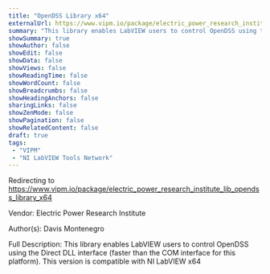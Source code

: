 ```yaml
---
title: "OpenDSS Library x64"
externalUrl: https://www.vipm.io/package/electric_power_research_institute_lib_opendss_library_x64
summary: "This library enables LabVIEW users to control OpenDSS using the Direct DLL interface (faster than the COM interface for this platform)."
showSummary: true
showAuthor: false
showEdit: false
showData: false
showViews: false
showReadingTime: false
showWordCount: false
showBreadcrumbs: false
showHeadingAnchors: false
sharingLinks: false
showZenMode: false
showPagination: false
showRelatedContent: false
draft: true
tags:
 - "VIPM"
 - "NI LabVIEW Tools Network"
---
```


Redirecting to https://www.vipm.io/package/electric_power_research_institute_lib_opendss_library_x64

Vendor: Electric Power Research Institute

Author(s): Davis Montenegro
 
Full Description:
This library enables LabVIEW users to control OpenDSS using the Direct DLL interface (faster than the COM interface for this platform). This version is compatible with NI LabVIEW x64